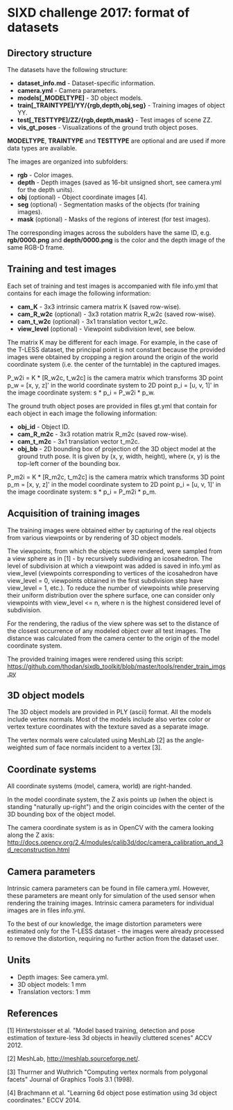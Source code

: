 # SIXD challenge 2017: format of datasets


## Directory structure

The datasets have the following structure:

* **dataset_info.md** - Dataset-specific information.
* **camera.yml** - Camera parameters.
* **models[\_MODELTYPE]** - 3D object models.
* **train[\_TRAINTYPE]/YY/{rgb,depth,obj,seg}** - Training images of object YY.
* **test[\_TESTTYPE]/ZZ/{rgb,depth,mask}** - Test images of scene ZZ.
* **vis_gt_poses** - Visualizations of the ground truth object poses.

**MODELTYPE**, **TRAINTYPE** and **TESTTYPE** are optional and are used if more
data types are available.

The images are organized into subfolders:

* **rgb** - Color images.
* **depth** - Depth images (saved as 16-bit unsigned short, see camera.yml for
    the depth units).
* **obj** (optional) - Object coordinate images [4].
* **seg** (optional) - Segmentation masks of the objects (for training images).
* **mask** (optional) - Masks of the regions of interest (for test images).

The corresponding images across the subolders have the same ID,
e.g. **rgb/0000.png** and **depth/0000.png** is the color and the depth image
of the same RGB-D frame.


## Training and test images

Each set of training and test images is accompanied with file info.yml that
contains for each image the following information:

* **cam\_K** - 3x3 intrinsic camera matrix K (saved row-wise).
* **cam\_R\_w2c** (optional) - 3x3 rotation matrix R\_w2c (saved row-wise).
* **cam\_t\_w2c** (optional) - 3x1 translation vector t\_w2c.
* **view\_level** (optional) - Viewpoint subdivision level, see below.

The matrix K may be different for each image. For example, in the case of the
T-LESS dataset, the principal point is not constant because the provided images
were obtained by cropping a region around the origin of the world coordinate
system (i.e. the center of the turntable) in the captured images.

P\_w2i = K * [R\_w2c, t\_w2c] is the camera matrix which transforms 3D point
p\_w = [x, y, z]' in the world coordinate system to 2D point p\_i = [u, v, 1]'
in the image coordinate system: s * p\_i = P\_w2i * p\_w.

The ground truth object poses are provided in files gt.yml that contain for each
object in each image the following information:

* **obj\_id** - Object ID.
* **cam\_R\_m2c** - 3x3 rotation matrix R\_m2c (saved row-wise).
* **cam\_t\_m2c** - 3x1 translation vector t\_m2c.
* **obj\_bb** - 2D bounding box of projection of the 3D object model at the
    ground truth pose. It is given by (x, y, width, height), where (x, y) is the
    top-left corner of the bounding box. 

P\_m2i = K * [R\_m2c, t\_m2c] is the camera matrix which transforms 3D point
p\_m = [x, y, z]' in the model coordinate system to 2D point p\_i = [u, v, 1]'
in the image coordinate system: s * p\_i = P\_m2i * p\_m.


## Acquisition of training images

The training images were obtained either by capturing of the real objects from
various viewpoints or by rendering of 3D object models.

The viewpoints, from which the objects were rendered, were sampled from a view
sphere as in [1] - by recursively subdividing an icosahedron. The level of
subdivision at which a viewpoint was added is saved in info.yml as view_level
(viewpoints corresponding to vertices of the icosahedron have view_level = 0,
viewpoints obtained in the first subdivision step have view_level = 1, etc.).
To reduce the number of viewpoints while preserving their uniform distribution
over the sphere surface, one can consider only viewpoints with view_level <= n,
where n is the highest considered level of subdivision.

For the rendering, the radius of the view sphere was set to the distance of the
closest occurrence of any modeled object over all test images. The distance was
calculated from the camera center to the origin of the model coordinate system.

The provided training images were rendered using this script:
https://github.com/thodan/sixdb_toolkit/blob/master/tools/render_train_imgs.py


## 3D object models

The 3D object models are provided in PLY (ascii) format. All the models include
vertex normals. Most of the models include also vertex color or vertex texture
coordinates with the texture saved as a separate image.

The vertex normals were calculated using MeshLab [2] as the angle-weighted sum
of face normals incident to a vertex [3].


## Coordinate systems

All coordinate systems (model, camera, world) are right-handed.

In the model coordinate system, the Z axis points up (when the object is
standing "naturally up-right") and the origin coincides with the center of the
3D bounding box of the object model.

The camera coordinate system is as in OpenCV with the camera looking along the
Z axis:
http://docs.opencv.org/2.4/modules/calib3d/doc/camera_calibration_and_3d_reconstruction.html


## Camera parameters

Intrinsic camera parameters can be found in file camera.yml. However, these
parameters are meant only for simulation of the used sensor when rendering the
training images. Intrinsic camera parameters for individual images are in files
info.yml.

To the best of our knowledge, the image distortion parameters were estimated
only for the T-LESS dataset - the images were already processed to remove the
distortion, requiring no further action from the dataset user.


## Units

* Depth images: See camera.yml.
* 3D object models: 1 mm
* Translation vectors: 1 mm


## References

[1] Hinterstoisser et al. "Model based training, detection and pose estimation
    of texture-less 3d objects in heavily cluttered scenes" ACCV 2012.

[2] MeshLab, http://meshlab.sourceforge.net/.

[3] Thurrner and Wuthrich "Computing vertex normals from polygonal
    facets" Journal of Graphics Tools 3.1 (1998).

[4] Brachmann et al. "Learning 6d object pose estimation using 3d object
    coordinates." ECCV 2014.
